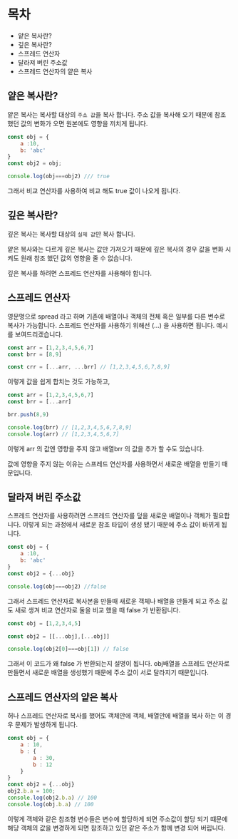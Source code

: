 # 목차
- 얕은 복사란?
- 깊은 복사란?
- 스프레드 연산자
- 달라져 버린 주소값
- 스프레드 연산자의 얕은 복사

## 얕은 복사란?
얕은 복사는 복사할 대상의 `주소 값`을 복사 합니다. 주소 값을 복사해 오기 때문에 참조 했던 값의 변화가 오면 원본에도 영향을 끼치게 됩니다.
```js
const obj = {
    a :10,
    b: 'abc'
}
const obj2 = obj;

console.log(obj===obj2) /// true
```
그래서 비교 연산자를 사용하여 비교 해도 true 값이 나오게 됩니다.


## 깊은 복사란?
깊은 복사는 복사할 대상의 `실제 값`만 복사 합니다.

얕은 복사와는 다르게 깊은 복사는 값만 가져오기 때문에 깊은 복사의 경우 값을 변화 시켜도 원래 참조 했던 값의 영향을 줄 수 없습니다.

깊은 복사를 하려면 스프레드 연산자를 사용해야 합니다.

## 스프레드 연산자
영문명으로 spread 라고 하며 기존에 배열이나 객체의 전체 혹은 일부를 다른 변수로 복사가 가능합니다.
스프레드 연산자를 사용하기 위해선 (...) 을 사용하면 됩니다. 예시를 보여드리겠습니다.
```js
const arr = [1,2,3,4,5,6,7]
const brr = [8,9]

const crr = [...arr, ...brr] // [1,2,3,4,5,6,7,8,9]
```
이렇게 값을 쉽게 합치는 것도 가능하고,
```js
const arr = [1,2,3,4,5,6,7]
const brr = [...arr]

brr.push(8,9)

console.log(brr) // [1,2,3,4,5,6,7,8,9]
console.log(arr) // [1,2,3,4,5,6,7]
```
이렇게 arr 의 값엔 영향을 주지 않고 배열brr 의 값을 추가 할 수도 있습니다.

값에 영향을 주지 않는 이유는 스프레드 연산자를 사용하면서 새로운 배열을 만들기 때문입니다.

## 달라져 버린 주소값
스프레드 연산자를 사용하려면 스프레드 연산자를 덮을 새로운 배열이나 객체가 필요합니다. 이렇게 되는 과정에서 새로운 참조 타입이 생성 됐기 때문에 주소 값이 바뀌게 됩니다.
```js
const obj = {
    a :10,
    b: 'abc'
}
const obj2 = {...obj}

console.log(obj===obj2) //false
```
그래서 스프레드 연산자로 복사본을 만들때 새로운 객체나 배열을 만들게 되고 주소 값도 새로 생겨 비교 연산자로 둘을 비교 했을 때 false 가 반환됩니다.

```js
const obj = [1,2,3,4,5]

const obj2 = [[...obj],[...obj]]

console.log(obj2[0]===obj[1]) // false
```
그래서 이 코드가 왜 false 가 반환되는지 설명이 됩니다. obj배열을 스프레드 연산자로 만들면서 새로운 배열을 생성했기 때문에 주소 값이 서로 달라지기 때문입니다.

## 스프레드 연산자의 얕은 복사
허나 스프레드 연산자로 복사를 했어도 객체안에 객체, 배열안에 배열을 복사 하는 이 경우 문제가 발생하게 됩니다.
```js
const obj = {
    a : 10,
    b : {
        a : 30,
        b : 12
    }
}
const obj2 = {...obj}
obj2.b.a = 100;
console.log(obj2.b.a) // 100
console.log(obj.b.a) // 100
```
이렇게 객체와 같은 참조형 변수들은 변수에 할당하게 되면 주소값이 할당 되기 떄문에 해당 객체의 값을 변경하게 되면 참조하고 있던 같은 주소가 함께 변경 되어 버립니다.

